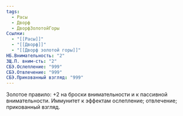 ```yaml
---
tags:
  - Расы
  - Дворф
  - ДворфЗолотойГоры
Ссылки:
  - "[[Расы]]"
  - "[[Дворф]]"
  - "[[Дворф золотой горы]]"
НБ.Внимательность: "2"
ЗЩ.П. вним-сть: "2"
СБЭ.Ослепление: "999"
СБЭ.Отвлечение: "999"
СБЭ.Прикованный взгляд: "999"
---
```

Золотое правило:
+2 на броски внимательности и к пассивной внимательности.
Иммунитет к эффектам ослепление; отвлечение; прикованный взгляд. 











